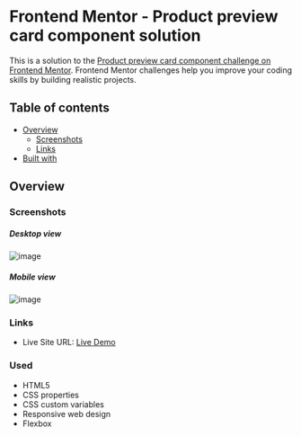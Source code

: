 # Frontend Mentor - Product preview card component solution

This is a solution to the [Product preview card component challenge on Frontend Mentor](https://www.frontendmentor.io/challenges/product-preview-card-component-GO7UmttRfa). Frontend Mentor challenges help you improve your coding skills by building realistic projects. 

## Table of contents

- [Overview](#overview)
  - [Screenshots](#screenshots)
  - [Links](#links)
- [Built with](#built-with)

## Overview

### Screenshots

##### Desktop view

![image](https://github.com/Mohak-Gogia/Product-preview-card-component/assets/91110127/993d7331-b013-4b8b-8262-a1f1593f7350)

##### Mobile view

![image](https://github.com/Mohak-Gogia/Product-preview-card-component/assets/91110127/bfd00c8f-2720-4682-b77d-44489a0e0454)

### Links

- Live Site URL: [Live Demo](https://mohak-gogia.github.io/Product-preview-card-component/)

### Used

- HTML5
- CSS properties
- CSS custom variables
- Responsive web design
- Flexbox
